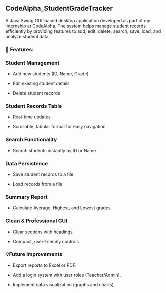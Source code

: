 ## CodeAlpha_StudentGradeTracker
A Java Swing GUI-based desktop application developed as part of my internship at CodeAlpha.
The system helps manage student records efficiently by providing features to add, edit, delete, search, save, load, and analyze student data.

### 🚀 Features:

### Student Management

* Add new students (ID, Name, Grade)

* Edit existing student details

* Delete student records

### Student Records Table

* Real-time updates

* Scrollable, tabular format for easy navigation

### Search Functionality

* Search students instantly by ID or Name

### Data Persistence

* Save student records to a file

* Load records from a file

### Summary Report

* Calculate Average, Highest, and Lowest grades

### Clean & Professional GUI

* Clear sections with headings

* Compact, user-friendly controls


### 💡Future Improvements

* Export reports to Excel or PDF.

* Add a login system with user roles (Teacher/Admin).

* Implement data visualization (graphs and charts).
